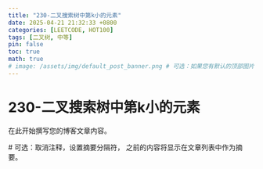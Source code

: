 ```yaml
---
title: "230-二叉搜索树中第k小的元素"
date: 2025-04-21 21:32:33 +0800
categories: [LEETCODE, HOT100]
tags: [二叉树, 中等]
pin: false
toc: true
math: true
# image: /assets/img/default_post_banner.png # 可选：如果您有默认的顶部图片，取消注释并修改路径
---
```


# 230-二叉搜索树中第k小的元素

在此开始撰写您的博客文章内容。

<!--more--> # 可选：取消注释，设置摘要分隔符，<!--more--> 之前的内容将显示在文章列表中作为摘要。

